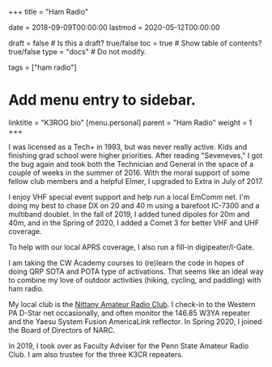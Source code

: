 +++
title = "Ham Radio"

date = 2018-09-09T00:00:00
lastmod = 2020-05-12T00:00:00

draft = false  # Is this a draft? true/false
toc = true  # Show table of contents? true/false
type = "docs"  # Do not modify.

tags = ["ham radio"]

# Add menu entry to sidebar.
linktitle = "K3ROG bio"
[menu.personal]
  parent = "Ham Radio"
  weight = 1
+++

I was licensed as a Tech+ in 1993, but was never really active. 
Kids and finishing grad school were higher priorities. 
After reading "Seveneves," I got the bug again and took both the Technician and General in the space of a couple of weeks in the summer of 2016. 
With the moral support of some fellow club members and a helpful Elmer, I upgraded to Extra in July of 2017.

I enjoy VHF special event support and help run a local EmComm net. I'm doing my best to chase DX on 20 and 40 m using a barefoot IC-7300 and a multiband doublet.
In the fall of 2019, I added tuned dipoles for 20m and 40m, and in
the Spring of 2020, I added a Comet 3 for better VHF and UHF coverage.

To help with our local APRS coverage, I also run a fill-in digipeater/I-Gate.

I am taking the CW Academy courses to (re)learn the code in hopes of doing QRP SOTA and POTA type of activations.
That seems like an ideal way to combine my love of outdoor activities (hiking, cycling, and paddling) with ham radio.

My local club is the [Nittany Amateur Radio Club](https://https://nittany-arc.net/).
I check-in to the Western PA D-Star net occasionally, and often monitor the 146.85 W3YA repeater and the Yaesu System Fusion AmericaLink reflector.
In Spring 2020, I joined the Board of Directors of NARC.

In 2019, I took over as Faculty Adviser for the Penn State Amateur Radio Club.
I am also trustee for the three K3CR repeaters.

